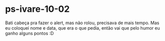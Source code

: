 # ps-ivare-10-02

Bati cabeça pra fazer o alert, mas não rolou, precisava de mais tempo.
Mas eu coloquei nome e data, que era o que pedia, então vai que pelo humor eu ganho alguns pontos :D
